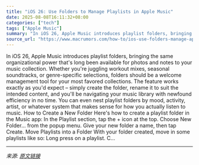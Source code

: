 ```yaml
---
title: "iOS 26: Use Folders to Manage Playlists in Apple Music"
date: 2025-08-08T16:11:32+08:00
categories: ["tech"]
tags: ["Apple Music"]
summary: "In iOS 26, Apple Music introduces playlist folders, bringing the same organizational power that's long been available for photos and notes to your music collection. Whether you're juggling workout mix"
source_url: "https://www.macrumors.com/how-to/ios-use-folders-manage-apple-music-playlists/"
---
```


In iOS 26, Apple Music introduces playlist folders, bringing the same organizational power that's long been available for photos and notes to your music collection. Whether you're juggling workout mixes, seasonal soundtracks, or genre-specific selections, folders should be a welcome management tool for your most favored collections. The feature works exactly as you'd expect – simply create the folder, rename it to suit the intended content, and you'll be navigating your music library with newfound efficiency in no time. You can even nest playlist folders by mood, activity, artist, or whatever system that makes sense for how you actually listen to music. How to Create a New Folder Here's how to create a playlist folder in the Music app: In the Playlist section, tap the + icon at the top. Choose New Folder... from the popup menu. Give your new folder a name, then tap Create. Move Playlists into a Folder With your folder created, move in some playlists like so: Long press on a playlist. C...

---

*来源: [原文链接](https://www.macrumors.com/how-to/ios-use-folders-manage-apple-music-playlists/)*
